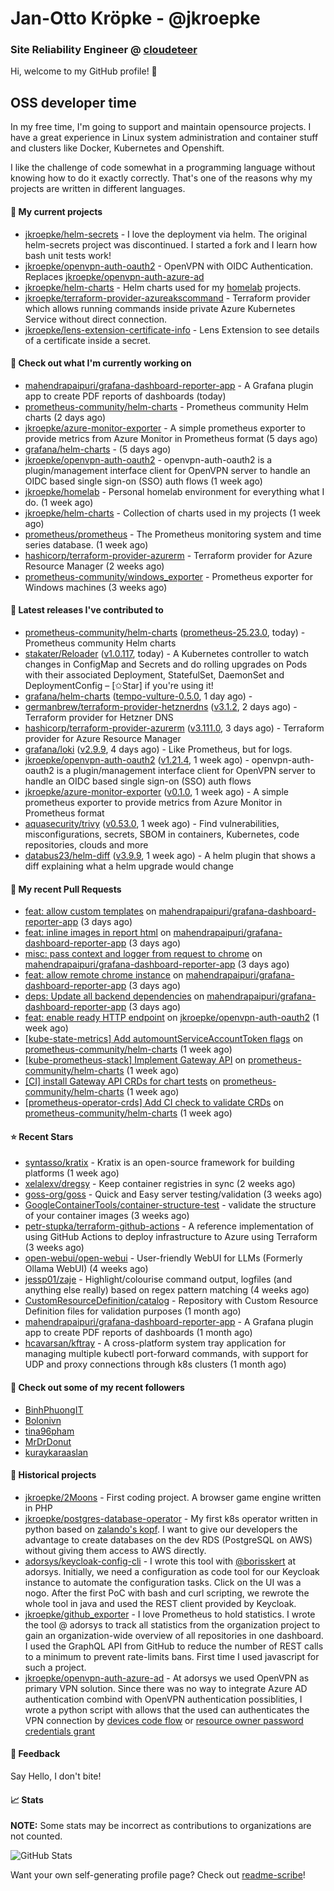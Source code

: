 # Jan-Otto Kröpke - @jkroepke
### Site Reliability Engineer @ [cloudeteer](https://cloudeteer.de/)

Hi, welcome to my GitHub profile! 👋

## OSS developer time
In my free time, I'm going to support and maintain opensource projects. I have a great experience in Linux system administration and container stuff and clusters like Docker, Kubernetes and Openshift.

I like the challenge of code somewhat in a programming language without knowing how to do it exactly correctly. That's one of the reasons why my projects are written in different languages.

#### 🌱 My current projects
- [jkroepke/helm-secrets](https://github.com/jkroepke/helm-secrets) - I love the deployment via helm. The original helm-secrets project was discontinued. I started a fork and I learn how bash unit tests work!
- [jkroepke/openvpn-auth-oauth2](https://github.com/jkroepke/openvpn-auth-oauth2) - OpenVPN with OIDC Authentication. Replaces  [jkroepke/openvpn-auth-azure-ad](https://github.com/jkroepke/openvpn-auth-azure-ad) 
- [jkroepke/helm-charts](https://github.com/jkroepke/helm-charts) - Helm charts used for my [homelab](https://github.com/jkroepke/homelab) projects.
- [jkroepke/terraform-provider-azureakscommand](https://github.com/jkroepke/terraform-provider-azureakscommand) - Terraform provider which allows running commands inside private Azure Kubernetes Service without direct connection.
- [jkroepke/lens-extension-certificate-info](https://github.com/jkroepke/lens-extension-certificate-info) - Lens Extension to see details of a certificate inside a secret.

#### 👷 Check out what I'm currently working on

- [mahendrapaipuri/grafana-dashboard-reporter-app](https://github.com/mahendrapaipuri/grafana-dashboard-reporter-app) - A Grafana plugin app to create PDF reports of dashboards (today)
- [prometheus-community/helm-charts](https://github.com/prometheus-community/helm-charts) - Prometheus community Helm charts (2 days ago)
- [jkroepke/azure-monitor-exporter](https://github.com/jkroepke/azure-monitor-exporter) - A simple prometheus exporter to provide metrics from Azure Monitor in Prometheus format (5 days ago)
- [grafana/helm-charts](https://github.com/grafana/helm-charts) -  (5 days ago)
- [jkroepke/openvpn-auth-oauth2](https://github.com/jkroepke/openvpn-auth-oauth2) - openvpn-auth-oauth2 is a plugin/management interface client for OpenVPN server to handle an OIDC based single sign-on (SSO) auth flows (1 week ago)
- [jkroepke/homelab](https://github.com/jkroepke/homelab) - Personal homelab environment for everything what I do. (1 week ago)
- [jkroepke/helm-charts](https://github.com/jkroepke/helm-charts) - Collection of charts used in my projects (1 week ago)
- [prometheus/prometheus](https://github.com/prometheus/prometheus) - The Prometheus monitoring system and time series database. (1 week ago)
- [hashicorp/terraform-provider-azurerm](https://github.com/hashicorp/terraform-provider-azurerm) - Terraform provider for Azure Resource Manager (2 weeks ago)
- [prometheus-community/windows_exporter](https://github.com/prometheus-community/windows_exporter) - Prometheus exporter for Windows machines (3 weeks ago)

#### 🔭 Latest releases I've contributed to

- [prometheus-community/helm-charts](https://github.com/prometheus-community/helm-charts) ([prometheus-25.23.0](https://github.com/prometheus-community/helm-charts/releases/tag/prometheus-25.23.0), today) - Prometheus community Helm charts
- [stakater/Reloader](https://github.com/stakater/Reloader) ([v1.0.117](https://github.com/stakater/Reloader/releases/tag/v1.0.117), today) - A Kubernetes controller to watch changes in ConfigMap and Secrets and do rolling upgrades on Pods with their associated Deployment, StatefulSet, DaemonSet and DeploymentConfig – [✩Star] if you&#39;re using it!
- [grafana/helm-charts](https://github.com/grafana/helm-charts) ([tempo-vulture-0.5.0](https://github.com/grafana/helm-charts/releases/tag/tempo-vulture-0.5.0), 1 day ago) - 
- [germanbrew/terraform-provider-hetznerdns](https://github.com/germanbrew/terraform-provider-hetznerdns) ([v3.1.2](https://github.com/germanbrew/terraform-provider-hetznerdns/releases/tag/v3.1.2), 2 days ago) - Terraform provider for Hetzner DNS
- [hashicorp/terraform-provider-azurerm](https://github.com/hashicorp/terraform-provider-azurerm) ([v3.111.0](https://github.com/hashicorp/terraform-provider-azurerm/releases/tag/v3.111.0), 3 days ago) - Terraform provider for Azure Resource Manager
- [grafana/loki](https://github.com/grafana/loki) ([v2.9.9](https://github.com/grafana/loki/releases/tag/v2.9.9), 4 days ago) - Like Prometheus, but for logs.
- [jkroepke/openvpn-auth-oauth2](https://github.com/jkroepke/openvpn-auth-oauth2) ([v1.21.4](https://github.com/jkroepke/openvpn-auth-oauth2/releases/tag/v1.21.4), 1 week ago) - openvpn-auth-oauth2 is a plugin/management interface client for OpenVPN server to handle an OIDC based single sign-on (SSO) auth flows
- [jkroepke/azure-monitor-exporter](https://github.com/jkroepke/azure-monitor-exporter) ([v0.1.0](https://github.com/jkroepke/azure-monitor-exporter/releases/tag/v0.1.0), 1 week ago) - A simple prometheus exporter to provide metrics from Azure Monitor in Prometheus format
- [aquasecurity/trivy](https://github.com/aquasecurity/trivy) ([v0.53.0](https://github.com/aquasecurity/trivy/releases/tag/v0.53.0), 1 week ago) - Find vulnerabilities, misconfigurations, secrets, SBOM in containers, Kubernetes, code repositories, clouds and more
- [databus23/helm-diff](https://github.com/databus23/helm-diff) ([v3.9.9](https://github.com/databus23/helm-diff/releases/tag/v3.9.9), 1 week ago) - A helm plugin that shows a diff explaining what a helm upgrade would change

#### 🔨 My recent Pull Requests

- [feat: allow custom templates](https://github.com/mahendrapaipuri/grafana-dashboard-reporter-app/pull/54) on [mahendrapaipuri/grafana-dashboard-reporter-app](https://github.com/mahendrapaipuri/grafana-dashboard-reporter-app) (3 days ago)
- [feat: inline images in report html](https://github.com/mahendrapaipuri/grafana-dashboard-reporter-app/pull/53) on [mahendrapaipuri/grafana-dashboard-reporter-app](https://github.com/mahendrapaipuri/grafana-dashboard-reporter-app) (3 days ago)
- [misc: pass context and logger from request to chrome](https://github.com/mahendrapaipuri/grafana-dashboard-reporter-app/pull/52) on [mahendrapaipuri/grafana-dashboard-reporter-app](https://github.com/mahendrapaipuri/grafana-dashboard-reporter-app) (3 days ago)
- [feat: allow remote chrome instance](https://github.com/mahendrapaipuri/grafana-dashboard-reporter-app/pull/51) on [mahendrapaipuri/grafana-dashboard-reporter-app](https://github.com/mahendrapaipuri/grafana-dashboard-reporter-app) (3 days ago)
- [deps: Update all backend dependencies](https://github.com/mahendrapaipuri/grafana-dashboard-reporter-app/pull/50) on [mahendrapaipuri/grafana-dashboard-reporter-app](https://github.com/mahendrapaipuri/grafana-dashboard-reporter-app) (3 days ago)
- [feat: enable ready HTTP endpoint](https://github.com/jkroepke/openvpn-auth-oauth2/pull/282) on [jkroepke/openvpn-auth-oauth2](https://github.com/jkroepke/openvpn-auth-oauth2) (1 week ago)
- [[kube-state-metrics] Add automountServiceAccountToken flags](https://github.com/prometheus-community/helm-charts/pull/4682) on [prometheus-community/helm-charts](https://github.com/prometheus-community/helm-charts) (1 week ago)
- [[kube-prometheus-stack] Implement Gateway API](https://github.com/prometheus-community/helm-charts/pull/4646) on [prometheus-community/helm-charts](https://github.com/prometheus-community/helm-charts) (1 week ago)
- [[CI] install Gateway API CRDs for chart tests](https://github.com/prometheus-community/helm-charts/pull/4645) on [prometheus-community/helm-charts](https://github.com/prometheus-community/helm-charts) (1 week ago)
- [[prometheus-operator-crds] Add CI check to validate CRDs](https://github.com/prometheus-community/helm-charts/pull/4642) on [prometheus-community/helm-charts](https://github.com/prometheus-community/helm-charts) (1 week ago)

#### ⭐ Recent Stars

- [syntasso/kratix](https://github.com/syntasso/kratix) - Kratix is an open-source framework for building platforms (1 week ago)
- [xelalexv/dregsy](https://github.com/xelalexv/dregsy) - Keep container registries in sync (2 weeks ago)
- [goss-org/goss](https://github.com/goss-org/goss) - Quick and Easy server testing/validation (3 weeks ago)
- [GoogleContainerTools/container-structure-test](https://github.com/GoogleContainerTools/container-structure-test) - validate the structure of your container images (3 weeks ago)
- [petr-stupka/terraform-github-actions](https://github.com/petr-stupka/terraform-github-actions) - A reference implementation of using GitHub Actions to deploy infrastructure to Azure using Terraform (3 weeks ago)
- [open-webui/open-webui](https://github.com/open-webui/open-webui) - User-friendly WebUI for LLMs (Formerly Ollama WebUI) (4 weeks ago)
- [jessp01/zaje](https://github.com/jessp01/zaje) - Highlight/colourise command output, logfiles (and anything else really) based on regex pattern matching (4 weeks ago)
- [CustomResourceDefinition/catalog](https://github.com/CustomResourceDefinition/catalog) - Repository with Custom Resource Definition files for validation purposes (1 month ago)
- [mahendrapaipuri/grafana-dashboard-reporter-app](https://github.com/mahendrapaipuri/grafana-dashboard-reporter-app) - A Grafana plugin app to create PDF reports of dashboards (1 month ago)
- [hcavarsan/kftray](https://github.com/hcavarsan/kftray) - A cross-platform system tray application for managing multiple kubectl port-forward commands, with support for UDP and proxy connections through k8s clusters (1 month ago)

#### 👯 Check out some of my recent followers

- [BinhPhuongIT](https://github.com/BinhPhuongIT)
- [Bolonivn](https://github.com/Bolonivn)
- [tina96pham](https://github.com/tina96pham)
- [MrDrDonut](https://github.com/MrDrDonut)
- [kuraykaraaslan](https://github.com/kuraykaraaslan)

#### 📜 Historical projects
- [jkroepke/2Moons](https://github.com/jkroepke/2Moons) - First coding project. A browser game engine written in PHP
- [jkroepke/postgres-database-operator](https://github.com/jkroepke/postgres-database-operator) - My first k8s operator written in python based on [zalando's kopf](https://github.com/zalando-incubator/kopf). I want to give our developers the advantage to create databases on the dev RDS (PostgreSQL on AWS) without giving them access to AWS directly.
- [adorsys/keycloak-config-cli](https://github.com/adorsys/keycloak-config-cli) - I wrote this tool with [@borisskert](https://github.com/borisskert) at adorsys. Initially, we need a configuration as code tool for our Keycloak instance to automate the configuration tasks. Click on the UI was a nogo. After the first PoC with bash and curl scripting, we rewrote the whole tool in java and used the REST client provided by Keycloak.
- [jkroepke/github_exporter](https://github.com/jkroepke/github_exporter) - I love Prometheus to hold statistics. I wrote the tool @ adorsys to track all statistics from the organization project to gain an organization-wide overview of all repositories in one dashboard. I used the GraphQL API from GitHub to reduce the number of REST calls to a minimum to prevent rate-limits bans. First time I used javascript for such a project.
- [jkroepke/openvpn-auth-azure-ad](https://github.com/jkroepke/openvpn-auth-azure-ad) - At adorsys we used OpenVPN as primary VPN solution. Since there was no way to integrate Azure AD authentication combind with OpenVPN authentication possiblities, I wrote a python script with allows that the used can authenticates the VPN connection by [devices code flow](https://docs.microsoft.com/en-us/azure/active-directory/develop/v2-oauth2-device-code) or [resource owner password credentials grant](https://docs.microsoft.com/en-us/azure/active-directory/develop/v2-oauth-ropc)

#### 💬 Feedback

Say Hello, I don't bite!

#### 📈 Stats

**NOTE:** Some stats may be incorrect as contributions to organizations
are not counted.

![GitHub Stats](https://github-readme-stats.vercel.app/api?username=jkroepke&count_private=false&theme=tokyonight&show_icons=true)

Want your own self-generating profile page? Check out [readme-scribe](https://github.com/muesli/readme-scribe)!
